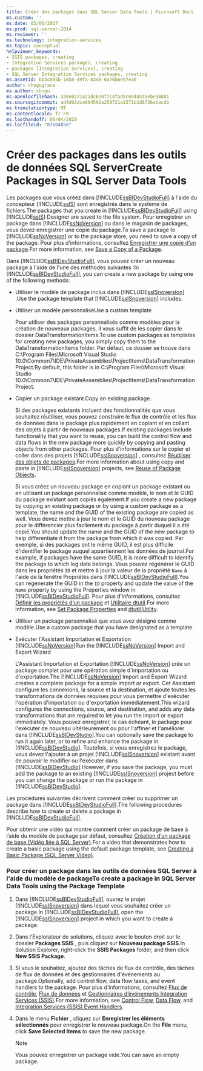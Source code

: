```yaml
---
title: Créer des packages dans SQL Server Data Tools | Microsoft Docs
ms.custom: ''
ms.date: 03/06/2017
ms.prod: sql-server-2014
ms.reviewer: ''
ms.technology: integration-services
ms.topic: conceptual
helpviewer_keywords:
- SSIS packages, creating
- Integration Services packages, creating
- packages [Integration Services], creating
- SQL Server Integration Services packages, creating
ms.assetid: bb3c085b-1458-49fa-8348-6a76b6e97ea6
author: chugugrace
ms.author: chugu
ms.openlocfilehash: 330e0271421dc620f7c4fad9c6944331ebe94881
ms.sourcegitcommit: ad4d92dce894592a259721a1571b1d8736abacdb
ms.translationtype: MT
ms.contentlocale: fr-FR
ms.lasthandoff: 08/04/2020
ms.locfileid: "87604056"
---
```

# <a name="create-packages-in-sql-server-data-tools"></a><span data-ttu-id="415e4-102">Créer des packages dans les outils de données SQL Server</span><span class="sxs-lookup"><span data-stu-id="415e4-102">Create Packages in SQL Server Data Tools</span></span>
  <span data-ttu-id="415e4-103">Les packages que vous créez dans [!INCLUDE[ssBIDevStudioFull](../includes/ssbidevstudiofull-md.md)] à l'aide du concepteur [!INCLUDE[ssIS](../includes/ssis-md.md)] sont enregistrés dans le système de fichiers.</span><span class="sxs-lookup"><span data-stu-id="415e4-103">The packages that you create in [!INCLUDE[ssBIDevStudioFull](../includes/ssbidevstudiofull-md.md)] using [!INCLUDE[ssIS](../includes/ssis-md.md)] Designer are saved to the file system.</span></span> <span data-ttu-id="415e4-104">Pour enregistrer un package dans [!INCLUDE[ssNoVersion](../includes/ssnoversion-md.md)] ou dans le magasin de packages, vous devez enregistrer une copie du package.</span><span class="sxs-lookup"><span data-stu-id="415e4-104">To save a package to [!INCLUDE[ssNoVersion](../includes/ssnoversion-md.md)] or to the package store, you need to save a copy of the package.</span></span> <span data-ttu-id="415e4-105">Pour plus d’informations, consultez [Enregistrer une copie d’un package](../../2014/integration-services/save-a-copy-of-a-package.md).</span><span class="sxs-lookup"><span data-stu-id="415e4-105">For more information, see [Save a Copy of a Package](../../2014/integration-services/save-a-copy-of-a-package.md).</span></span>  
  
 <span data-ttu-id="415e4-106">Dans [!INCLUDE[ssBIDevStudioFull](../includes/ssbidevstudiofull-md.md)], vous pouvez créer un nouveau package à l'aide de l'une des méthodes suivantes :</span><span class="sxs-lookup"><span data-stu-id="415e4-106">In [!INCLUDE[ssBIDevStudioFull](../includes/ssbidevstudiofull-md.md)], you can create a new package by using one of the following methods:</span></span>  
  
-   <span data-ttu-id="415e4-107">Utiliser le modèle de package inclus dans [!INCLUDE[ssISnoversion](../includes/ssisnoversion-md.md)] .</span><span class="sxs-lookup"><span data-stu-id="415e4-107">Use the package template that [!INCLUDE[ssISnoversion](../includes/ssisnoversion-md.md)] includes.</span></span>  
  
-   <span data-ttu-id="415e4-108">Utiliser un modèle personnalisé</span><span class="sxs-lookup"><span data-stu-id="415e4-108">Use a custom template</span></span>  
  
     <span data-ttu-id="415e4-109">Pour utiliser des packages personnalisés comme modèles pour la création de nouveaux packages, il vous suffit de les copier dans le dossier DataTransformationItems.</span><span class="sxs-lookup"><span data-stu-id="415e4-109">To use custom packages as templates for creating new packages, you simply copy them to the DataTransformationItems folder.</span></span> <span data-ttu-id="415e4-110">Par défaut, ce dossier se trouve dans C:\Program Files\Microsoft Visual Studio 10.0\Common7\IDE\PrivateAssemblies\ProjectItems\DataTransformationProject.</span><span class="sxs-lookup"><span data-stu-id="415e4-110">By default, this folder is in C:\Program Files\Microsoft Visual Studio 10.0\Common7\IDE\PrivateAssemblies\ProjectItems\DataTransformationProject.</span></span>  
  
-   <span data-ttu-id="415e4-111">Copier un package existant.</span><span class="sxs-lookup"><span data-stu-id="415e4-111">Copy an existing package.</span></span>  
  
     <span data-ttu-id="415e4-112">Si des packages existants incluent des fonctionnalités que vous souhaitez réutiliser, vous pouvez construire le flux de contrôle et les flux de données dans le package plus rapidement en copiant et en collant des objets à partir de nouveaux packages.</span><span class="sxs-lookup"><span data-stu-id="415e4-112">If existing packages include functionality that you want to reuse, you can build the control flow and data flows in the new package more quickly by copying and pasting objects from other packages.</span></span> <span data-ttu-id="415e4-113">Pour plus d’informations sur le copier et coller dans des projets [!INCLUDE[ssISnoversion](../includes/ssisnoversion-md.md)] , consultez [Réutiliser des objets de packages](reuse-of-package-objects.md).</span><span class="sxs-lookup"><span data-stu-id="415e4-113">For more information about using copy and paste in [!INCLUDE[ssISnoversion](../includes/ssisnoversion-md.md)] projects, see [Reuse of Package Objects](reuse-of-package-objects.md).</span></span>  
  
     <span data-ttu-id="415e4-114">Si vous créez un nouveau package en copiant un package existant ou en utilisant un package personnalisé comme modèle, le nom et le GUID du package existant sont copiés également.</span><span class="sxs-lookup"><span data-stu-id="415e4-114">If you create a new package by copying an existing package or by using a custom package as a template, the name and the GUID of the existing package are copied as well.</span></span> <span data-ttu-id="415e4-115">Vous devez mettre à jour le nom et le GUID du nouveau package pour le différencier plus facilement du package à partir duquel il a été copié.</span><span class="sxs-lookup"><span data-stu-id="415e4-115">You should update the name and the GUID of the new package to help differentiate it from the package from which it was copied.</span></span> <span data-ttu-id="415e4-116">Par exemple, si des packages ont le même GUID, il est plus difficile d'identifier le package auquel appartiennent les données de journal.</span><span class="sxs-lookup"><span data-stu-id="415e4-116">For example, if packages have the same GUID, it is more difficult to identify the package to which log data belongs.</span></span> <span data-ttu-id="415e4-117">Vous pouvez régénérer le GUID dans les propriétés `ID` et mettre à jour la valeur de la propriété `Name` à l'aide de la fenêtre Propriétés dans [!INCLUDE[ssBIDevStudioFull](../includes/ssbidevstudiofull-md.md)].</span><span class="sxs-lookup"><span data-stu-id="415e4-117">You can regenerate the GUID in the `ID` property and update the value of the `Name` property by using the Properties window in [!INCLUDE[ssBIDevStudioFull](../includes/ssbidevstudiofull-md.md)].</span></span> <span data-ttu-id="415e4-118">Pour plus d’informations, consultez [Définir les propriétés d’un package](set-package-properties.md) et [Utilitaire dtutil](dtutil-utility.md).</span><span class="sxs-lookup"><span data-stu-id="415e4-118">For more information, see [Set Package Properties](set-package-properties.md) and [dtutil Utility](dtutil-utility.md).</span></span>  
  
-   <span data-ttu-id="415e4-119">Utiliser un package personnalisé que vous avez désigné comme modèle.</span><span class="sxs-lookup"><span data-stu-id="415e4-119">Use a custom package that you have designated as a template.</span></span>  
  
-   <span data-ttu-id="415e4-120">Exécuter l'Assistant Importation et Exportation [!INCLUDE[ssNoVersion](../includes/ssnoversion-md.md)]</span><span class="sxs-lookup"><span data-stu-id="415e4-120">Run the [!INCLUDE[ssNoVersion](../includes/ssnoversion-md.md)] Import and Export Wizard</span></span>  
  
     <span data-ttu-id="415e4-121">L'Assistant Importation et Exportation [!INCLUDE[ssNoVersion](../includes/ssnoversion-md.md)] crée un package complet pour une opération simple d'importation ou d'exportation.</span><span class="sxs-lookup"><span data-stu-id="415e4-121">The [!INCLUDE[ssNoVersion](../includes/ssnoversion-md.md)] Import and Export Wizard creates a complete package for a simple import or export.</span></span> <span data-ttu-id="415e4-122">Cet Assistant configure les connexions, la source et la destination, et ajoute toutes les transformations de données requises pour vous permettre d'exécuter l'opération d'importation ou d'exportation immédiatement.</span><span class="sxs-lookup"><span data-stu-id="415e4-122">This wizard configures the connections, source, and destination, and adds any data transformations that are required to let you run the import or export immediately.</span></span> <span data-ttu-id="415e4-123">Vous pouvez enregistrer, le cas échéant, le package pour l'exécuter de nouveau ultérieurement ou pour l'affiner et l'améliorer dans [!INCLUDE[ssBIDevStudio](../includes/ssbidevstudio-md.md)].</span><span class="sxs-lookup"><span data-stu-id="415e4-123">You can optionally save the package to run it again later, or to refine and enhance the package in [!INCLUDE[ssBIDevStudio](../includes/ssbidevstudio-md.md)].</span></span> <span data-ttu-id="415e4-124">Toutefois, si vous enregistrez le package, vous devez l'ajouter à un projet [!INCLUDE[ssISnoversion](../includes/ssisnoversion-md.md)] existant avant de pouvoir le modifier ou l'exécuter dans [!INCLUDE[ssBIDevStudio](../includes/ssbidevstudio-md.md)].</span><span class="sxs-lookup"><span data-stu-id="415e4-124">However, if you save the package, you must add the package to an existing [!INCLUDE[ssISnoversion](../includes/ssisnoversion-md.md)] project before you can change the package or run the package in [!INCLUDE[ssBIDevStudio](../includes/ssbidevstudio-md.md)].</span></span>  
  
 <span data-ttu-id="415e4-125">Les procédures suivantes décrivent comment créer ou supprimer un package dans [!INCLUDE[ssBIDevStudioFull](../includes/ssbidevstudiofull-md.md)].</span><span class="sxs-lookup"><span data-stu-id="415e4-125">The following procedures describe how to create or delete a package in [!INCLUDE[ssBIDevStudioFull](../includes/ssbidevstudiofull-md.md)].</span></span>  
  
 <span data-ttu-id="415e4-126">Pour obtenir une vidéo qui montre comment créer un package de base à l’aide du modèle de package par défaut, consultez [Création d’un package de base (Vidéo liée à SQL Server)](https://go.microsoft.com/fwlink/?LinkId=131023).</span><span class="sxs-lookup"><span data-stu-id="415e4-126">For a video that demonstrates how to create a basic package using the default package template, see [Creating a Basic Package (SQL Server Video)](https://go.microsoft.com/fwlink/?LinkId=131023).</span></span>  
  
### <a name="to-create-a-package-in-sql-server-data-tools-using-the-package-template"></a><span data-ttu-id="415e4-127">Pour créer un package dans les outils de données SQL Server à l'aide du modèle de package</span><span class="sxs-lookup"><span data-stu-id="415e4-127">To create a package in SQL Server Data Tools using the Package Template</span></span>  
  
1.  <span data-ttu-id="415e4-128">Dans [!INCLUDE[ssBIDevStudioFull](../includes/ssbidevstudiofull-md.md)], ouvrez le projet [!INCLUDE[ssISnoversion](../includes/ssisnoversion-md.md)] dans lequel vous souhaitez créer un package.</span><span class="sxs-lookup"><span data-stu-id="415e4-128">In [!INCLUDE[ssBIDevStudioFull](../includes/ssbidevstudiofull-md.md)], open the [!INCLUDE[ssISnoversion](../includes/ssisnoversion-md.md)] project in which you want to create a package.</span></span>  
  
2.  <span data-ttu-id="415e4-129">Dans l’Explorateur de solutions, cliquez avec le bouton droit sur le dossier **Packages SSIS** , puis cliquez sur **Nouveau package SSIS**.</span><span class="sxs-lookup"><span data-stu-id="415e4-129">In Solution Explorer, right-click the **SSIS Packages** folder, and then click **New SSIS Package**.</span></span>  
  
3.  <span data-ttu-id="415e4-130">Si vous le souhaitez, ajoutez des tâches de flux de contrôle, des tâches de flux de données et des gestionnaires d'événements au package.</span><span class="sxs-lookup"><span data-stu-id="415e4-130">Optionally, add control flow, data flow tasks, and event handlers to the package.</span></span> <span data-ttu-id="415e4-131">Pour plus d’informations, consultez [Flux de contrôle](control-flow/control-flow.md), [Flux de données](data-flow/data-flow.md) et [Gestionnaires d’événements Integration Services &#40;SSIS&#41;](integration-services-ssis-event-handlers.md).</span><span class="sxs-lookup"><span data-stu-id="415e4-131">For more information, see [Control Flow](control-flow/control-flow.md), [Data Flow](data-flow/data-flow.md), and [Integration Services &#40;SSIS&#41; Event Handlers](integration-services-ssis-event-handlers.md).</span></span>  
  
4.  <span data-ttu-id="415e4-132">Dans le menu **Fichier** , cliquez sur **Enregistrer les éléments sélectionnés** pour enregistrer le nouveau package.</span><span class="sxs-lookup"><span data-stu-id="415e4-132">On the **File** menu, click **Save Selected Items** to save the new package.</span></span>  
  
    > [!NOTE]  
    >  <span data-ttu-id="415e4-133">Vous pouvez enregistrer un package vide.</span><span class="sxs-lookup"><span data-stu-id="415e4-133">You can save an empty package.</span></span>  
  
  
